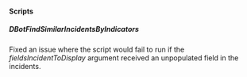 
#### Scripts

##### DBotFindSimilarIncidentsByIndicators

Fixed an issue where the script would fail to run if the *fieldsIncidentToDisplay* argument received an unpopulated field in the incidents.
